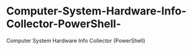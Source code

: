 # Computer-System-Hardware-Info-Collector-PowerShell-
Computer System Hardware Info Collector (PowerShell)
